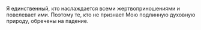 Я единственный, кто наслаждается всеми жертвоприношениями и повелевает ими. Поэтому те, кто не признает Мою подлинную духовную природу, обречены на падение.
